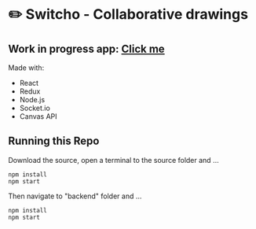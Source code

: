 # ✏️  Switcho - Collaborative drawings

## Work in progress app: [Click me](https://sketcho.vercel.app/) 

Made with:

- React
- Redux
- Node.js
- Socket.io
- Canvas API


## Running this Repo

Download the source, open a terminal to the source folder and ...

```
npm install
npm start
```
Then navigate to "backend" folder and ...

```
npm install
npm start
```
